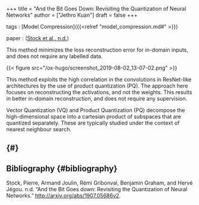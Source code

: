 +++
title = "And the Bit Goes Down: Revisiting the Quantization of Neural Networks"
author = ["Jethro Kuan"]
draft = false
+++

tags
: [Model Compression]({{<relref "model_compression.md#" >}})

paper
: ([Stock et al., n.d.](#org5a6f15c))

This method minimizes the loss reconstruction error for in-domain
inputs, and does not require any labelled data.

{{< figure src="/ox-hugo/screenshot_2019-08-02_13-07-02.png" >}}

This method exploits the high correlation in the convolutions in
ResNet-like architectures by the use of product quantization (PQ). The
approach here focuses on reconstructing the activations, and not the
weights. This results in better in-domain reconstruction, and does not
require any supervision.

Vector Quantization (VQ) and Product Quantization (PQ) decompose the
high-dimensional space into a cartesian product of subspaces that are
quantized separately. These are typically studied under the context of
nearest neighbour search.


##  {#}


## Bibliography {#bibliography}

<a id="org5a6f15c"></a>Stock, Pierre, Armand Joulin, Rémi Gribonval, Benjamin Graham, and Hervé Jégou. n.d. “And the Bit Goes down: Revisiting the Quantization of Neural Networks.” <http://arxiv.org/abs/1907.05686v2>.